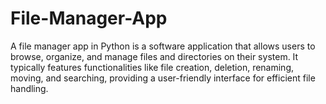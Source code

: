 # File-Manager-App
A file manager app in Python is a software application that allows users to browse, organize, and manage files and directories on their system. It typically features functionalities like file creation, deletion, renaming, moving, and searching, providing a user-friendly interface for efficient file handling.

